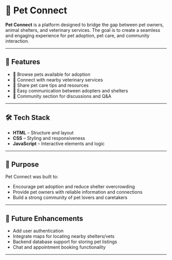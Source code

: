 # 🐾 Pet Connect

**Pet Connect** is a platform designed to bridge the gap between pet owners, animal shelters, and veterinary services. The goal is to create a seamless and engaging experience for pet adoption, pet care, and community interaction.

---

## 🌟 Features

- 🐶 Browse pets available for adoption  
- 🏥 Connect with nearby veterinary services  
- 🐾 Share pet care tips and resources  
- 🏡 Easy communication between adopters and shelters  
- 💬 Community section for discussions and Q&A  

---

## 🛠️ Tech Stack

- **HTML** – Structure and layout  
- **CSS** – Styling and responsiveness  
- **JavaScript** – Interactive elements and logic  

---

## 🎯 Purpose

Pet Connect was built to:
- Encourage pet adoption and reduce shelter overcrowding  
- Provide pet owners with reliable information and connections  
- Build a strong community of pet lovers and caretakers  

---

## 📌 Future Enhancements

- Add user authentication  
- Integrate maps for locating nearby shelters/vets  
- Backend database support for storing pet listings  
- Chat and appointment booking functionality

---
